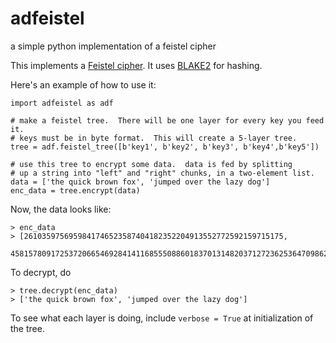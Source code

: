 # adfeistel
a simple python implementation of a feistel cipher

This implements a [Feistel cipher](https://en.wikipedia.org/wiki/Feistel_cipher).
It uses [BLAKE2](https://en.wikipedia.org/wiki/BLAKE_(hash_function)#BLAKE2) for hashing.

Here's an example of how to use it:
    
    import adfeistel as adf
    
    # make a feistel tree.  There will be one layer for every key you feed it.
    # keys must be in byte format.  This will create a 5-layer tree.
    tree = adf.feistel_tree([b'key1', b'key2', b'key3', b'key4',b'key5'])
    
    # use this tree to encrypt some data.  data is fed by splitting
    # up a string into "left" and "right" chunks, in a two-element list.
    data = ['the quick brown fox', 'jumped over the lazy dog']
    enc_data = tree.encrypt(data)

Now, the data looks like:
    
    > enc_data
    > [2610359756959841746523587404182352204913552772592159715175,
      4581578091725372066546928414116855508860183701314820371272362536470986268788830262663067028190021218995331144214932629665236000629857756153425214966934875]

To decrypt, do

    > tree.decrypt(enc_data)
    > ['the quick brown fox', 'jumped over the lazy dog']

To see what each layer is doing, include `verbose = True` at initialization of the tree.
